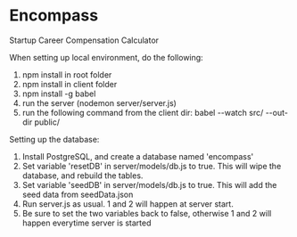 # Encompass
Startup Career Compensation Calculator


When setting up local environment, do the following:
1. npm install in root folder
2. npm install in client folder
3. npm install -g babel
4. run the server (nodemon server/server.js)
5. run the following command from the client dir: babel --watch src/ --out-dir public/

Setting up the database:
1. Install PostgreSQL, and create a database named 'encompass'
1. Set variable 'resetDB' in server/models/db.js to true. This will wipe the database, and rebuild the tables.
2. Set variable 'seedDB' in server/models/db.js to true. This will add the seed data from seedData.json
3. Run server.js as usual. 1 and 2 will happen at server start.
4. Be sure to set the two variables back to false, otherwise 1 and 2 will happen everytime server is started